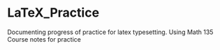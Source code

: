 # LaTeX_Practice
Documenting progress of practice for latex typesetting. Using Math 135 Course notes for practice
